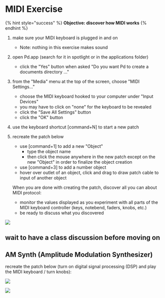 # MIDI Exercise

{% hint style="success" %}
**Objective: discover how MIDI works**
{% endhint %}

1. make sure your MIDI keyboard is plugged in and on
   * Note: nothing in this exercise makes sound
2. open Pd.app \(search for it in spotlight or in the applications folder\)
   * click the "Yes" button when asked "Do you want Pd to create a documents directory ..."
3. from the "Media" menu at the top of the screen, choose "MIDI Settings..."
   * choose the MIDI keyboard hooked to your computer under "Input Devices"
   * you may have to click on "none" for the keyboard to be revealed
   * click the "Save All Settings" button
   * click the "OK" button
4. use the keyboard shortcut \[command+N\] to start a new patch
5. recreate the patch below

   * use \[command+1\] to add a new "Object"
     * type the object name
     * then click the mouse anywhere in the new patch except on the new "Object" in order to finalize the object creation
   * use \[command+3\] to add a number object
   * hover over outlet of an object, click and drag to draw patch cable to input of another object

   When you are done with creating the patch, discover all you can about MIDI protocol:

   * monitor the values displayed as you experiment with all parts of the MIDI keyboard controller \(keys, notebend, faders, knobs, etc.\)
   * be ready to discuss what you discovered

![](http://benjohansen.com/images/pd_midi-input_2x.png?crc=507509451)

## wait to have a class discussion before moving on

## AM Synth \(Amplitude Modulation Synthesizer\)

recreate the patch below \(turn on digital signal processing \(DSP\) and play the MIDI keyboard / turn knobs\):

![](http://benjohansen.com/images/pd_am-monophonic_2x.png?crc=4238217748)

![](http://benjohansen.com/images/pd-audio-status_2x.png?crc=372914032)

